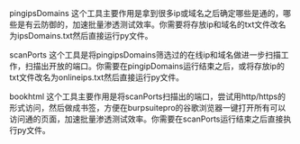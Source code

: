 pingipsDomains
这个工具主要作用是拿到很多ip或域名之后确定哪些是通的，哪些是有云防御的，加速批量渗透测试效率。你需要将存放ip和域名的txt文件改名为ipsDomains.txt然后直接运行py文件。

scanPorts
这个工具是将pingipsDomains筛选过的在线ip和域名做进一步扫描工作，扫描出开放的端口。你需要在pingipDomains运行结束之后，或将存放ip的txt文件改名为onlineips.txt然后直接运行py文件。

bookhtml
这个工具主要作用是将scanPorts扫描出的端口，尝试用http/https的形式访问，然后做成书签，方便在burpsuitepro的谷歌浏览器一键打开所有可以访问通的页面，加速批量渗透测试效率。你需要在scanPorts运行结束之后直接执行py文件。
